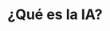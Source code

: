 # ¿Qué es la IA?

<script setup>
import DiagramIA from '../components/DiagramIA.vue'
</script>

<DiagramIA />